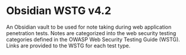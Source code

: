 # Obsidian WSTG v4.2
An Obsidian vault to be used for note taking during web application penetration tests. Notes are categorized into the web security testing categories defined in the OWASP Web Security Testing Guide (WSTG). Links are provided to the WSTG for each test type.
